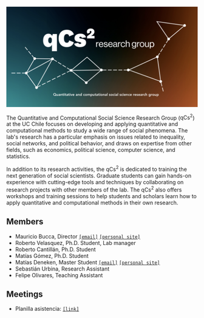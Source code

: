 
![logo](figures/logo.png)

The Quantitative and Computational Social Science Research Group ($\text{qCs}^2$)  at the UC Chile focuses on developing and applying quantitative and computational methods to study a wide range of social phenomena. The lab's research has a particular emphasis on issues related to inequality, social networks, and political behavior, and draws on expertise from other fields, such as economics, political science, computer science, and statistics.

In addition to its research activities, the $\text{qCs}^2$ is dedicated to training the next generation of social scientists. Graduate students can gain hands-on experience with cutting-edge tools and techniques by collaborating on research projects with other members of the lab. The $\text{qCs}^2$ also offers workshops and training sessions to help students and scholars learn how to apply quantitative and computational methods in their own research.


## Members


- Mauricio Bucca, Director [`[email]`](mailto:mebucca@gmail.com) [`[personal site]`](https://mebucca.github.io)
- Roberto Velasquez, Ph.D. Student, Lab manager
- Roberto Cantillán, Ph.D. Student
- Matías Gómez, Ph.D. Student
- Matías Deneken, Master Student [`[email]`](mailto:m.deneken@ucl.cl) [`[personal site]`](https://github.com/mdknu)
- Sebastián Urbina, Research Assistant
- Felipe Olivares, Teaching Assistant

## Meetings

- Planilla asistencia: [`[link]`](https://docs.google.com/spreadsheets/d/1FxxoH7u407nMbYWf8ZYLOvEfkAY2U9HY0vWB1cUtKZQ/edit?usp=sharing)



